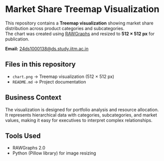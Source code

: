 # Market Share Treemap Visualization

This repository contains a **Treemap visualization** showing market share distribution across product categories and subcategories.  
The chart was created using [RAWGraphs](https://rawgraphs.io/) and resized to **512 × 512 px** for publication.

**Email:** 24ds1000138@ds.study.iitm.ac.in

## Files in this repository
- `chart.png` → Treemap visualization (512 × 512 px)
- `README.md` → Project documentation

## Business Context
The visualization is designed for portfolio analysis and resource allocation.  
It represents hierarchical data with categories, subcategories, and market values, making it easy for executives to interpret complex relationships.

## Tools Used
- RAWGraphs 2.0
- Python (Pillow library) for image resizing

